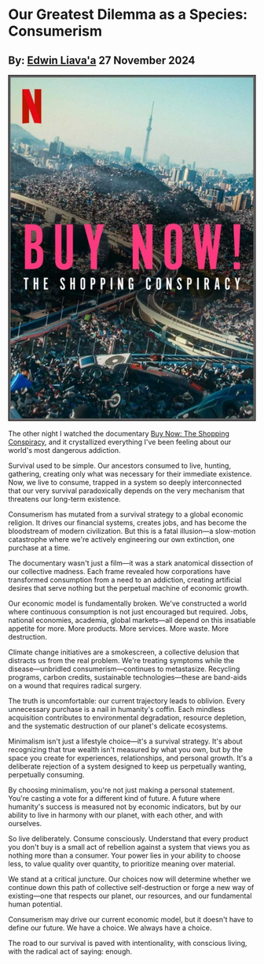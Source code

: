 # Our Greatest Dilemma as a Species: Consumerism
## By: [Edwin Liava'a](https://github.com/EdwinLiavaa) 27 November 2024

<p align="center">
 <img width="600" src="https://github.com/EdwinLiavaa/liavaa.space/blob/main/blog/20241127/pic.png">
</p>

The other night I watched the documentary [Buy Now: The Shopping Conspiracy](https://www.youtube.com/watch?v=OVfZw_eqJW8), and it crystallized everything I've been feeling about our world's most dangerous addiction. 

Survival used to be simple. Our ancestors consumed to live, hunting, gathering, creating only what was necessary for their immediate existence. Now, we live to consume, trapped in a system so deeply interconnected that our very survival paradoxically depends on the very mechanism that threatens our long-term existence.

Consumerism has mutated from a survival strategy to a global economic religion. It drives our financial systems, creates jobs, and has become the bloodstream of modern civilization. But this is a fatal illusion—a slow-motion catastrophe where we're actively engineering our own extinction, one purchase at a time.

The documentary wasn't just a film—it was a stark anatomical dissection of our collective madness. Each frame revealed how corporations have transformed consumption from a need to an addiction, creating artificial desires that serve nothing but the perpetual machine of economic growth.

Our economic model is fundamentally broken. We've constructed a world where continuous consumption is not just encouraged but required. Jobs, national economies, academia, global markets—all depend on this insatiable appetite for more. More products. More services. More waste. More destruction.

Climate change initiatives are a smokescreen, a collective delusion that distracts us from the real problem. We're treating symptoms while the disease—unbridled consumerism—continues to metastasize. Recycling programs, carbon credits, sustainable technologies—these are band-aids on a wound that requires radical surgery.

The truth is uncomfortable: our current trajectory leads to oblivion. Every unnecessary purchase is a nail in humanity's coffin. Each mindless acquisition contributes to environmental degradation, resource depletion, and the systematic destruction of our planet's delicate ecosystems.

Minimalism isn't just a lifestyle choice—it's a survival strategy. It's about recognizing that true wealth isn't measured by what you own, but by the space you create for experiences, relationships, and personal growth. It's a deliberate rejection of a system designed to keep us perpetually wanting, perpetually consuming.

By choosing minimalism, you're not just making a personal statement. You're casting a vote for a different kind of future. A future where humanity's success is measured not by economic indicators, but by our ability to live in harmony with our planet, with each other, and with ourselves.

So live deliberately. Consume consciously. Understand that every product you don't buy is a small act of rebellion against a system that views you as nothing more than a consumer. Your power lies in your ability to choose less, to value quality over quantity, to prioritize meaning over material.

We stand at a critical juncture. Our choices now will determine whether we continue down this path of collective self-destruction or forge a new way of existing—one that respects our planet, our resources, and our fundamental human potential.

Consumerism may drive our current economic model, but it doesn't have to define our future. We have a choice. We always have a choice.

The road to our survival is paved with intentionality, with conscious living, with the radical act of saying: enough.
